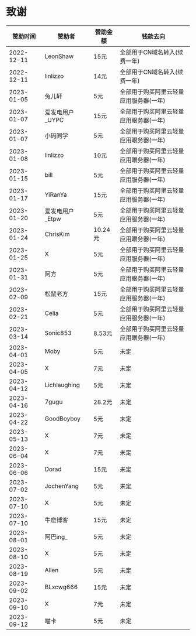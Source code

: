 # 致谢

| **赞助时间**   | **赞助者**      | **赞助金额** | **钱款去向**             |
|------------|--------------|----------|----------------------|
| 2022-12-11 | LeonShaw     | 15元      | 全部用于CN域名转入(续费一年)     |
| 2022-12-11 | linlizzo     | 14元      | 全部用于CN域名转入(续费一年)     |
| 2023-01-05 | 兔儿轩          | 5元       | 全部用于购买阿里云轻量应用服务器(一年) |
| 2023-01-07 | 爱发电用户_UYPC   | 15元      | 全部用于购买阿里云轻量应用眼务器(一年) |
| 2023-01-07 | 小码同学         | 5元       | 全部用于购买阿里云轻量应用眼务器(一年) |
| 2023-01-08 | linlizzo     | 10元      | 全部用于购买阿里云轻量应用眼务器(一年) |
| 2023-01-15 | bill         | 5元       | 全部用于购买阿里云轻量应用服务器(一年) |
| 2023-01-17 | YiRanYa      | 15元      | 全部用于购买阿里云轻量应用服务器(一年) |
| 2023-01-20 | 爱发电用户_Etpw   | 5元       | 全部用于购买阿里云轻量应用服务器(一年) |
| 2023-01-24 | ChrisKim     | 10.24元   | 全部用于购买阿里云轻量应用眼务器(一年) |
| 2023-01-25 | X            | 5元       | 全部用于购买阿里云轻量应用服务器(一年) |
| 2023-01-31 | 阿方           | 5元       | 全部用于购买阿里云轻量应用眼务器(一年) |
| 2023-02-09 | 松鼠老方         | 15元      | 全部用于购买阿里云轻量应用服务器(一年) |
| 2023-02-21 | Celia        | 5元       | 全部用于购买阿里云轻量应用服务器(一年) |
| 2023-03-14 | Sonic853     | 8.53元    | 全部用于购买阿里云轻量应用眼务器(一年) |
| 2023-04-01 | Moby         | 5元       | 未定                   |
| 2023-04-05 | X            | 7元       | 未定                   |
| 2023-04-12 | Lichlaughing | 5元       | 末定                   |
| 2023-04-16 | 7gugu        | 28.2元    | 未定                   |
| 2023-04-22 | GoodBoyboy   | 5元       | 末定                   |
| 2023-05-13 | X            | 7元       | 未定                   |
| 2023-06-04 | X            | 7元       | 未定                   |
| 2023-06-06 | Dorad        | 15元      | 未定                   |
| 2023-07-02 | JochenYang   | 5元       | 未定                   |
| 2023-07-10 | X            | 5元       | 未定                   |
| 2023-07-10 | 牛麽博客         | 15元      | 未定                   |
| 2023-08-01 | 阿巴ing_       | 5元       | 未定                   |
| 2023-08-10 | X        | 5元       | 未定                   |
| 2023-08-19 | Allen        | 5元       | 未定                   |
| 2023-09-02 | BLxcwg666     | 15元       | 未定                   |
| 2023-09-10 | X          | 7元       |未定                   |
| 2023-09-12 |喵卡         | 5元       |未定                   |
